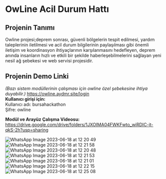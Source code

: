 # OwLine Acil Durum Hattı
## Projenin Tanımı
Owline projesi;deprem sonrası, güvenli bölgelerin tespit edilmesi, yardım taleplerinin iletilmesi ve acil durum bilgilerinin paylaşılması gibi önemli iletişim ve koordinasyon ihtiyaçlarının karşılanmasını hedefleyen, deprem anında insanların hızlı ve etkili bir şekilde haberleşebilmelerini sağlayan yeni nesil ağ şebekesi ve web servisi projesidir.  
## Projenin Demo Linki  
_(Bazı sistem modüllerinin çalışması için owline özel şebekesine ihtiya duyabilir.)_
https://owline.aydmr.site/login  
__Kullanıcı girişi için:__   
Kullanıcı adı: bursahackathon  
Şifre: owline  

__Modül ve Arayüz Çalışma Videosu:__  
https://drive.google.com/drive/folders/1JXOIMA04FWKFwto_wiRDIC-jt-qkS-2h?usp=sharing  
  
![WhatsApp Image 2023-06-18 at 12 20 49](https://github.com/humeyracengizz/OwLine/assets/83345306/edb96c76-3374-4f35-b5ca-f6c60d05cf0c)  
![WhatsApp Image 2023-06-18 at 12 21 58](https://github.com/humeyracengizz/OwLine/assets/83345306/a88063fc-d5cf-49de-ac8a-a5c948d19d14)  
![WhatsApp Image 2023-06-18 at 12 20 48](https://github.com/humeyracengizz/OwLine/assets/83345306/ebd471e5-f7bd-451f-a7e2-01441450a48a)  
![WhatsApp Image 2023-06-18 at 12 21 53](https://github.com/humeyracengizz/OwLine/assets/83345306/15ff5078-9dab-4fd5-8f34-9999daf0bad1)  
![WhatsApp Image 2023-06-18 at 12 21 01](https://github.com/humeyracengizz/OwLine/assets/83345306/518d6769-cd86-4a69-b5a2-a4ac8aa04262)  
![WhatsApp Image 2023-06-18 at 12 22 15](https://github.com/humeyracengizz/OwLine/assets/83345306/6e34febc-62c7-46f9-ae07-c484adb797ee)  
![WhatsApp Image 2023-06-18 at 12 25 08](https://github.com/humeyracengizz/OwLine/assets/83345306/602315c4-2ce0-4c54-82df-1b76b438f4d6)  
















